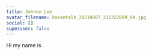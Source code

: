 ```yaml
---
title: Johnny Lee
avatar_filename: kakaotalk_20210807_231322609_04.jpg
social: []
superuser: false
---
```

Hi my name is 